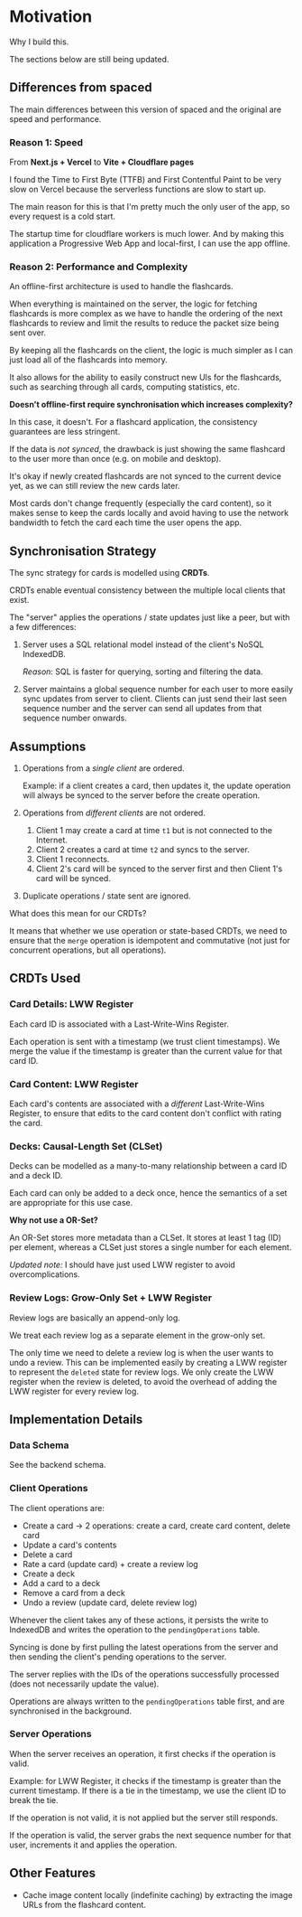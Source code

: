 # Motivation

Why I build this.

The sections below are still being updated.

## Differences from spaced

The main differences between this version of spaced and the original are speed and performance.

### Reason 1: Speed

From **Next.js + Vercel** to **Vite + Cloudflare pages**

I found the Time to First Byte (TTFB) and First Contentful Paint to be very slow on Vercel because the serverless functions are slow to start up.

The main reason for this is that I'm pretty much the only user of the app,
so every request is a cold start.

The startup time for cloudflare workers is much lower.
And by making this application a Progressive Web App and local-first,
I can use the app offline.

### Reason 2: Performance and Complexity

An offline-first architecture is used to handle the flashcards.

When everything is maintained on the server, the logic for fetching flashcards is more complex as we have to handle the ordering of the next flashcards to review and limit the results to reduce the packet size being sent over.

By keeping all the flashcards on the client, the logic is much simpler
as I can just load all of the flashcards into memory.

It also allows for the ability to easily construct new UIs for the flashcards, such as searching through all cards, computing statistics, etc.

**Doesn't offline-first require synchronisation which increases complexity?**

In this case, it doesn't.
For a flashcard application, the consistency guarantees are less stringent.

If the data is _not synced_, the drawback is just showing the same flashcard to the user more than once (e.g. on mobile and desktop).

It's okay if newly created flashcards are not synced to the current device yet, as we can still review the new cards later.

Most cards don't change frequently (especially the card content),
so it makes sense to keep the cards locally and avoid having to use the network bandwidth to fetch the card each time the user opens the app.

## Synchronisation Strategy

The sync strategy for cards is modelled using **CRDTs**.

CRDTs enable eventual consistency between the multiple local clients that exist.

The "server" applies the operations / state updates just like a peer,
but with a few differences:

1. Server uses a SQL relational model instead of the client's NoSQL IndexedDB.

   _Reason_: SQL is faster for querying, sorting and filtering the data.

2. Server maintains a global sequence number for each user to more easily sync updates
   from server to client.
   Clients can just send their last seen sequence number and
   the server can send all updates from that sequence number onwards.

## Assumptions

1. Operations from a _single client_ are ordered.

   Example: if a client creates a card, then updates it, the update operation
   will always be synced to the server before the create operation.

2. Operations from _different clients_ are not ordered.
   1. Client 1 may create a card at time `t1` but is not connected to the Internet.
   2. Client 2 creates a card at time `t2` and syncs to the server.
   3. Client 1 reconnects.
   4. Client 2's card will be synced to the server first and
      then Client 1's card will be synced.
3. Duplicate operations / state sent are ignored.

What does this mean for our CRDTs?

It means that whether we use operation or state-based CRDTs,
we need to ensure that the `merge` operation is
idempotent and commutative
(not just for concurrent operations, but all operations).

## CRDTs Used

### Card Details: LWW Register

Each card ID is associated with a Last-Write-Wins Register.

Each operation is sent with a timestamp (we trust client timestamps).
We merge the value if the timestamp is greater than the current value for that card ID.

### Card Content: LWW Register

Each card's contents are associated with a _different_ Last-Write-Wins Register,
to ensure that edits to the card content don't conflict with rating the card.

### Decks: Causal-Length Set (CLSet)

Decks can be modelled as a many-to-many relationship between a card ID and a deck ID.

Each card can only be added to a deck once,
hence the semantics of a set are appropriate for this use case.

**Why not use a OR-Set?**

An OR-Set stores more metadata than a CLSet.
It stores at least 1 tag (ID) per element, whereas a CLSet just stores a single number
for each element.

*Updated note:* I should have just used LWW register to avoid overcomplications.

### Review Logs: Grow-Only Set + LWW Register

Review logs are basically an append-only log.

We treat each review log as a separate element in the grow-only set.

The only time we need to delete a review log is when the user wants to undo a review.
This can be implemented easily by creating a LWW register to represent the `deleted` state for review logs.
We only create the LWW register when the review is deleted, to avoid the overhead of adding the LWW register for every review log.

## Implementation Details

### Data Schema

See the backend schema.

### Client Operations

The client operations are:

- Create a card -> 2 operations: create a card, create card content, delete card
- Update a card's contents
- Delete a card
- Rate a card (update card) + create a review log
- Create a deck
- Add a card to a deck
- Remove a card from a deck
- Undo a review (update card, delete review log)

Whenever the client takes any of these actions, it persists the write to IndexedDB
and writes the operation to the `pendingOperations` table.

Syncing is done by first pulling the latest operations from the server
and then sending the client's pending operations to the server.

The server replies with the IDs of the operations successfully processed
(does not necessarily update the value).

Operations are always written to the `pendingOperations` table first,
and are synchronised in the background.

### Server Operations

When the server receives an operation, it first checks if the operation is valid.

Example: for LWW Register, it checks if the timestamp is greater than the current timestamp.
If there is a tie in the timestamp, we use the client ID to break the tie.

If the operation is not valid, it is not applied but the server still responds.

If the operation is valid, the server grabs the next sequence number for that user,
increments it and applies the operation.

## Other Features

- Cache image content locally (indefinite caching) by extracting the
  image URLs from the flashcard content.
